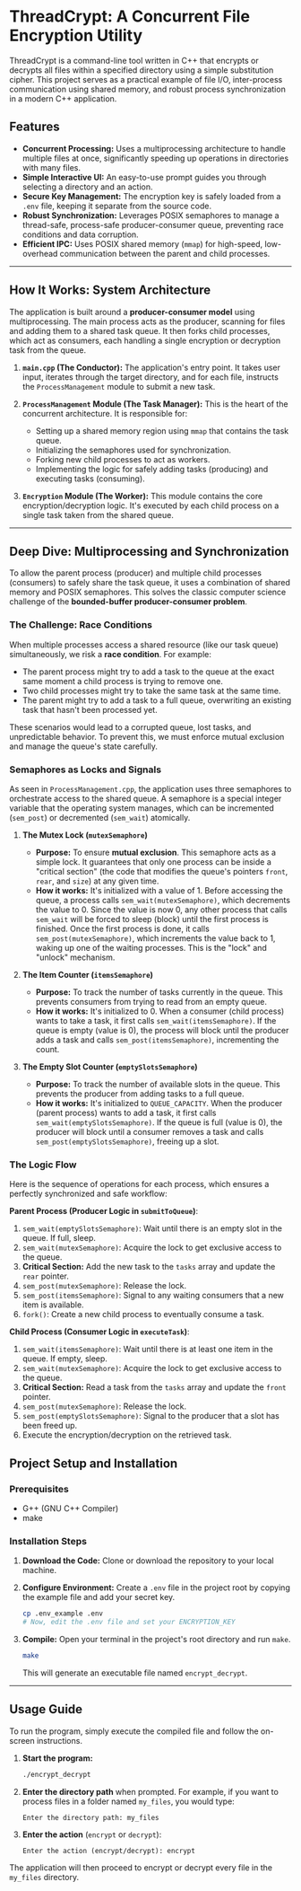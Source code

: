 # ThreadCrypt: A Concurrent File Encryption Utility

ThreadCrypt is a command-line tool written in C++ that encrypts or decrypts all files within a specified directory using a simple substitution cipher. This project serves as a practical example of file I/O, inter-process communication using shared memory, and robust process synchronization in a modern C++ application.

## Features

* **Concurrent Processing:** Uses a multiprocessing architecture to handle multiple files at once, significantly speeding up operations in directories with many files.
* **Simple Interactive UI:** An easy-to-use prompt guides you through selecting a directory and an action.
* **Secure Key Management:** The encryption key is safely loaded from a `.env` file, keeping it separate from the source code.
* **Robust Synchronization:** Leverages POSIX semaphores to manage a thread-safe, process-safe producer-consumer queue, preventing race conditions and data corruption.
* **Efficient IPC:** Uses POSIX shared memory (`mmap`) for high-speed, low-overhead communication between the parent and child processes.

-----

## How It Works: System Architecture

The application is built around a **producer-consumer model** using multiprocessing. The main process acts as the producer, scanning for files and adding them to a shared task queue. It then forks child processes, which act as consumers, each handling a single encryption or decryption task from the queue.

1.  **`main.cpp` (The Conductor):** The application's entry point. It takes user input, iterates through the target directory, and for each file, instructs the `ProcessManagement` module to submit a new task.

2.  **`ProcessManagement` Module (The Task Manager):** This is the heart of the concurrent architecture. It is responsible for:
    * Setting up a shared memory region using `mmap` that contains the task queue.
    * Initializing the semaphores used for synchronization.
    * Forking new child processes to act as workers.
    * Implementing the logic for safely adding tasks (producing) and executing tasks (consuming).

3.  **`Encryption` Module (The Worker):** This module contains the core encryption/decryption logic. It's executed by each child process on a single task taken from the shared queue.

-----

## Deep Dive: Multiprocessing and Synchronization

To allow the parent process (producer) and multiple child processes (consumers) to safely share the task queue, it uses a combination of shared memory and POSIX semaphores. This solves the classic computer science challenge of the **bounded-buffer producer-consumer problem**.

### The Challenge: Race Conditions

When multiple processes access a shared resource (like our task queue) simultaneously, we risk a **race condition**. For example:
* The parent process might try to add a task to the queue at the exact same moment a child process is trying to remove one.
* Two child processes might try to take the same task at the same time.
* The parent might try to add a task to a full queue, overwriting an existing task that hasn't been processed yet.

These scenarios would lead to a corrupted queue, lost tasks, and unpredictable behavior. To prevent this, we must enforce mutual exclusion and manage the queue's state carefully.

### Semaphores as Locks and Signals

As seen in `ProcessManagement.cpp`, the application uses three semaphores to orchestrate access to the shared queue. A semaphore is a special integer variable that the operating system manages, which can be incremented (`sem_post`) or decremented (`sem_wait`) atomically.

1.  **The Mutex Lock (`mutexSemaphore`)**
    * **Purpose:** To ensure **mutual exclusion**. This semaphore acts as a simple lock. It guarantees that only one process can be inside a "critical section" (the code that modifies the queue's pointers `front`, `rear`, and `size`) at any given time.
    * **How it works:** It's initialized with a value of 1. Before accessing the queue, a process calls `sem_wait(mutexSemaphore)`, which decrements the value to 0. Since the value is now 0, any other process that calls `sem_wait` will be forced to sleep (block) until the first process is finished. Once the first process is done, it calls `sem_post(mutexSemaphore)`, which increments the value back to 1, waking up one of the waiting processes. This is the "lock" and "unlock" mechanism.

2.  **The Item Counter (`itemsSemaphore`)**
    * **Purpose:** To track the number of tasks currently in the queue. This prevents consumers from trying to read from an empty queue.
    * **How it works:** It's initialized to 0. When a consumer (child process) wants to take a task, it first calls `sem_wait(itemsSemaphore)`. If the queue is empty (value is 0), the process will block until the producer adds a task and calls `sem_post(itemsSemaphore)`, incrementing the count.

3.  **The Empty Slot Counter (`emptySlotsSemaphore`)**
    * **Purpose:** To track the number of available slots in the queue. This prevents the producer from adding tasks to a full queue.
    * **How it works:** It's initialized to `QUEUE_CAPACITY`. When the producer (parent process) wants to add a task, it first calls `sem_wait(emptySlotsSemaphore)`. If the queue is full (value is 0), the producer will block until a consumer removes a task and calls `sem_post(emptySlotsSemaphore)`, freeing up a slot.

### The Logic Flow

Here is the sequence of operations for each process, which ensures a perfectly synchronized and safe workflow:

**Parent Process (Producer Logic in `submitToQueue`)**:
1.  `sem_wait(emptySlotsSemaphore)`: Wait until there is an empty slot in the queue. If full, sleep.
2.  `sem_wait(mutexSemaphore)`: Acquire the lock to get exclusive access to the queue.
3.  **Critical Section:** Add the new task to the `tasks` array and update the `rear` pointer.
4.  `sem_post(mutexSemaphore)`: Release the lock.
5.  `sem_post(itemsSemaphore)`: Signal to any waiting consumers that a new item is available.
6.  `fork()`: Create a new child process to eventually consume a task.

**Child Process (Consumer Logic in `executeTask`)**:
1.  `sem_wait(itemsSemaphore)`: Wait until there is at least one item in the queue. If empty, sleep.
2.  `sem_wait(mutexSemaphore)`: Acquire the lock to get exclusive access to the queue.
3.  **Critical Section:** Read a task from the `tasks` array and update the `front` pointer.
4.  `sem_post(mutexSemaphore)`: Release the lock.
5.  `sem_post(emptySlotsSemaphore)`: Signal to the producer that a slot has been freed up.
6.  Execute the encryption/decryption on the retrieved task.

## Project Setup and Installation

### Prerequisites

  * G++ (GNU C++ Compiler)
  * make

### Installation Steps

1.  **Download the Code:**
    Clone or download the repository to your local machine.

2.  **Configure Environment:**
    Create a `.env` file in the project root by copying the example file and add your secret key.

    ```bash
    cp .env_example .env
    # Now, edit the .env file and set your ENCRYPTION_KEY
    ```

3.  **Compile:**
    Open your terminal in the project's root directory and run `make`.

    ```bash
    make
    ```

    This will generate an executable file named `encrypt_decrypt`.

-----

## Usage Guide

To run the program, simply execute the compiled file and follow the on-screen instructions.

1.  **Start the program:**

    ```bash
    ./encrypt_decrypt
    ```

2.  **Enter the directory path** when prompted. For example, if you want to process files in a folder named `my_files`, you would type:

    ```
    Enter the directory path: my_files
    ```

3.  **Enter the action** (`encrypt` or `decrypt`):

    ```
    Enter the action (encrypt/decrypt): encrypt
    ```

The application will then proceed to encrypt or decrypt every file in the `my_files` directory.